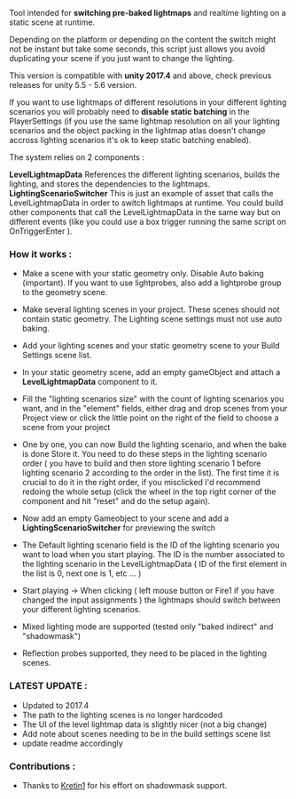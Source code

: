 Tool intended for **switching pre-baked lightmaps** and realtime lighting on a static scene at runtime.

Depending on the platform or depending on the content the switch might not be instant but take some seconds, this script just allows you avoid duplicating your scene if you just want to change the lighting.

This version is compatible with **unity 2017.4** and above, check previous releases for unity 5.5 - 5.6 version.

If you want to use lightmaps of different resolutions in your different lighting scenarios you will probably need to **disable static batching** in the PlayerSettings (if you use the same lightmap resolution on all your lighting scenarios and the object packing in the lightmap atlas doesn't change accross lighting scenarios it's ok to keep static batching enabled).

The system relies on 2 components :

**LevelLightmapData**
References the different lighting scenarios, builds the lighting, and stores the dependencies to the lightmaps.
**LightingScenarioSwitcher**
This is just an example of asset that calls the LevelLightmapData in order to switch lightmaps at runtime. You could build other components that call the LevelLightmapData in the same way but on different events (like you could use a box trigger running the same script on OnTriggerEnter ).

### How it works :

- Make a scene with your static geometry only. Disable Auto baking (important). If you want to use lightprobes, also add a lightprobe group to the geometry scene.
- Make several lighting scenes in your project. These scenes should not contain static geometry. The Lighting scene settings must not use auto baking.
- Add your lighting scenes and your static geometry scene to your Build Settings scene list.
- In your static geometry scene, add an empty gameObject and attach a **LevelLightmapData** component to it. 
- Fill the "lighting scenarios size" with the count of lighting scenarios you want, and in the "element" fields, either drag and drop scenes from your Project view or click the little point on the right of the field to choose a scene from your project
- One by one, you can now Build the lighting scenario, and when the bake is done Store it. You need to do these steps in the lighting scenario order ( you have to build and then store lighting scenario 1 before lighting scenario 2 according to the order in the list). The first time it is crucial to do it in the right order, if you misclicked I'd recommend redoing the whole setup (click the wheel in the top right corner of the component and hit "reset" and do the setup again).
- Now add an empty Gameobject to your scene and add a **LightingScenarioSwitcher** for previewing the switch
- The Default lighting scenario field is the ID of the lighting scenario you want to load when you start playing. The ID is the number associated to the lighting scenario in the LevelLightmapData ( ID of the first element in the list is 0, next one is 1, etc ... )
- Start playing 
-> When clicking ( left mouse button or Fire1 if you have changed the input assignments ) the lightmaps should switch between your different lighting scenarios.

- Mixed lighting mode are supported (tested only "baked indirect" and "shadowmask")
- Reflection probes supported, they need to be placed in the lighting scenes.

### LATEST UPDATE :

- Updated to 2017.4
- The path to the lighting scenes is no longer hardcoded
- The UI of the level lightmap data is slightly nicer (not a big change)
- Add note about scenes needing to be in the build settings scene list
- update readme accordingly

### Contributions :
- Thanks to [Kretin1](https://github.com/Kretin1) for his effort on shadowmask support.
